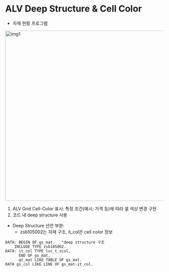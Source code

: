 # ALV Deep Structure & Cell Color

- 자재 현황 프로그램
<img width="682" height="543" alt="img1" src="https://github.com/user-attachments/assets/338d9604-0cc1-4b42-a97a-2f8bed8a665e" />

1. ALV Grid Cell-Color 표시: 특정 조건(예시: 가격 등)에 따라 셀 색상 변경 구현
2. 코드 내 deep structure 사용

- Deep Structure 선언 부분:
    - zsb105002는 자재 구조, it_col은 cell color 정보
````abap
DATA: BEGIN OF gs_mat.   "deep structure 구조
    INCLUDE TYPE zsb105002.
DATA: it_col TYPE lvc_t_scol,
      END OF gs_mat,
      gt_mat LIKE TABLE OF gs_mat.
DATA gs_col LIKE LINE OF gs_mat-it_col.
